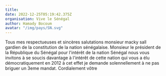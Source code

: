```yaml
---
title: 
date: 2022-12-25T05:19:42.375Z
organisation: Vive le Sénégal 
author: Hamady Bocoum 
avatar: "/img/pays/SN.svg"
---
```


Tous mes respectueuses et sincères salutations monsieur macky sall gardien de la constitution de la nation sénégalaise.
Monsieur le président de la République du Sénégal pour l'intérêt de la nation Sénégal nous vous invitons à se soucis davantage à l'intérêt de cette nation qui vous a élu démocratiquement en 2012 à cet effet je demande solennellement à ne pas briguer un 3eme mandat.
Cordialement vôtre 